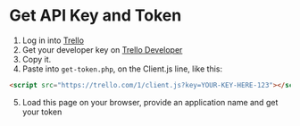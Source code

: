 # Get API Key and Token
1. Log in into [Trello](https://trello.com/)
2. Get your developer key on [Trello Developer](https://trello.com/app-key)
3. Copy it.
4. Paste into ```get-token.php```, on the Client.js line, like this:
```html
<script src="https://trello.com/1/client.js?key=YOUR-KEY-HERE-123"></script>
```
5. Load this page on your browser, provide an application name and get your token
